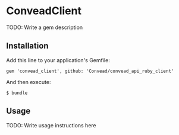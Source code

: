 # ConveadClient

TODO: Write a gem description

## Installation

Add this line to your application's Gemfile:

    gem 'convead_client', github: 'Convead/convead_api_ruby_client'

And then execute:

    $ bundle

## Usage

TODO: Write usage instructions here
